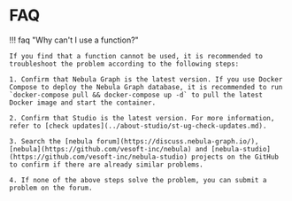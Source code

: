 # FAQ

!!! faq "Why can't I use a function?"

    If you find that a function cannot be used, it is recommended to troubleshoot the problem according to the following steps:
    
    1. Confirm that Nebula Graph is the latest version. If you use Docker Compose to deploy the Nebula Graph database, it is recommended to run `docker-compose pull && docker-compose up -d` to pull the latest Docker image and start the container.
    
    2. Confirm that Studio is the latest version. For more information, refer to [check updates](../about-studio/st-ug-check-updates.md).
    
    3. Search the [nebula forum](https://discuss.nebula-graph.io/), [nebula](https://github.com/vesoft-inc/nebula) and [nebula-studio](https://github.com/vesoft-inc/nebula-studio) projects on the GitHub to confirm if there are already similar problems.
    
    4. If none of the above steps solve the problem, you can submit a problem on the forum.

